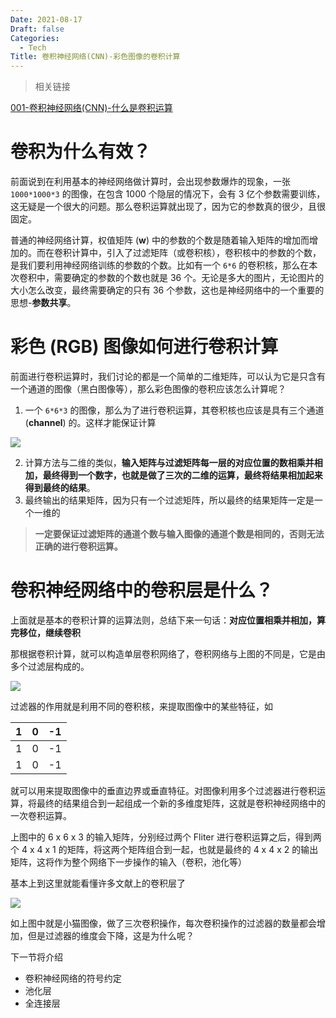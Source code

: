 ```yaml
---
Date: 2021-08-17
Draft: false
Categories:
  - Tech
Title: 卷积神经网络(CNN)-彩色图像的卷积计算
---
```


> 相关链接

[001-卷积神经网络(CNN)-什么是卷积运算](http://82.157.75.233:8000/jhsjtlcnnsmsjhzs/)

# 卷积为什么有效？

前面说到在利用基本的神经网络做计算时，会出现参数爆炸的现象，一张 `1000*1000*3` 的图像，在包含 1000 个隐层的情况下，会有 3 亿个参数需要训练，这无疑是一个很大的问题。那么卷积运算就出现了，因为它的参数真的很少，且很固定。

普通的神经网络计算，权值矩阵 (**w**) 中的参数的个数是随着输入矩阵的增加而增加的。而在卷积计算中，引入了过滤矩阵（或卷积核），卷积核中的参数的个数，是我们要利用神经网络训练的参数的个数。比如有一个 `6*6` 的卷积核，那么在本次卷积中，需要确定的参数的个数也就是 36 个。无论是多大的图片，无论图片的大小怎么改变，最终需要确定的只有 36 个参数，这也是神经网络中的一个重要的思想-**参数共享**。

# 彩色 (RGB) 图像如何进行卷积计算

前面进行卷积运算时，我们讨论的都是一个简单的二维矩阵，可以认为它是只含有一个通道的图像（黑白图像等），那么彩色图像的卷积应该怎么计算呢？

1. 一个 `6*6*3` 的图像，那么为了进行卷积运算，其卷积核也应该是具有三个通道 (**channel**) 的。这样才能保证计算

![](https://image.ooapex.com/images/20210806142719.png)

2. 计算方法与二维的类似，**输入矩阵与过滤矩阵每一层的对应位置的数相乘并相加，最终得到一个数字，也就是做了三次的二维的运算，最终将结果相加起来得到最终的结果**。
3. 最终输出的结果矩阵，因为只有一个过滤矩阵，所以最终的结果矩阵一定是一个一维的

> **一定要保证过滤矩阵的通道个数与输入图像的通道个数是相同的，否则无法正确的进行卷积运算。**

# 卷积神经网络中的卷积层是什么？

上面就是基本的卷积计算的运算法则，总结下来一句话：**对应位置相乘并相加，算完移位，继续卷积**

那根据卷积计算，就可以构造单层卷积网络了，卷积网络与上图的不同是，它是由多个过滤层构成的。

![](https://image.ooapex.com/images/20210806145933.png)

过滤器的作用就是利用不同的卷积核，来提取图像中的某些特征，如

|  1   |  0   |  -1  |
| :--: | :--: | :--: |
|  1   |  0   |  -1  |
|  1   |  0   |  -1  |

就可以用来提取图像中的垂直边界或垂直特征。对图像利用多个过滤器进行卷积运算，将最终的结果组合到一起组成一个新的多维度矩阵，这就是卷积神经网络中的一次卷积运算。

上图中的 6 x 6 x 3 的输入矩阵，分别经过两个 Fliter 进行卷积运算之后，得到两个 4 x 4 x 1 的矩阵，将这两个矩阵组合到一起，也就是最终的 4 x 4 x 2 的输出矩阵，这将作为整个网络下一步操作的输入（卷积，池化等）

基本上到这里就能看懂许多文献上的卷积层了

![](https://image.ooapex.com/images/20210806150915.png)

如上图中就是小猫图像，做了三次卷积操作，每次卷积操作的过滤器的数量都会增加，但是过滤器的维度会下降，这是为什么呢？

下一节将介绍

+ 卷积神经网络的符号约定
+ 池化层
+ 全连接层